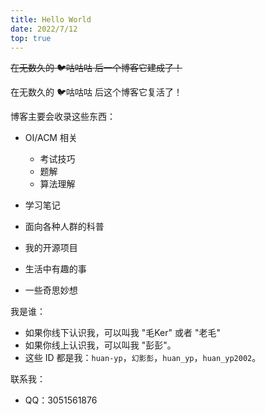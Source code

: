```yaml
---
title: Hello World
date: 2022/7/12
top: true
---
```


~~在无数久的 🐦咕咕咕 后一个博客它建成了！~~

在无数久的 🐦咕咕咕 后这个博客它复活了！

博客主要会收录这些东西：

- OI/ACM 相关
  - 考试技巧
  - 题解
  - 算法理解
- 学习笔记
- 面向各种人群的科普
- 我的开源项目

- 生活中有趣的事
- 一些奇思妙想

我是谁：

- 如果你线下认识我，可以叫我 "毛Ker" 或者 "老毛"
- 如果你线上认识我，可以叫我 "彭彭"。
- 这些 ID 都是我：`huan-yp`，`幻影彭`，`huan_yp`，`huan_yp2002`。

联系我：

- QQ：3051561876







